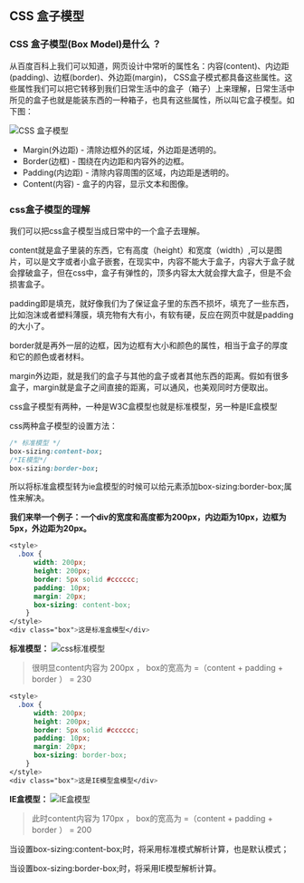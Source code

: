 ## CSS 盒子模型

### CSS 盒子模型(Box Model)是什么 ？

从百度百科上我们可以知道，网页设计中常听的属性名：内容(content)、内边距(padding)、边框(border)、外边距(margin)， CSS盒子模式都具备这些属性。这些属性我们可以把它转移到我们日常生活中的盒子（箱子）上来理解，日常生活中所见的盒子也就是能装东西的一种箱子，也具有这些属性，所以叫它盒子模型。如下图：

<img :src="$withBase('/images/box-model.gif')" alt="CSS 盒子模型">

- Margin(外边距) - 清除边框外的区域，外边距是透明的。
- Border(边框) - 围绕在内边距和内容外的边框。
- Padding(内边距) - 清除内容周围的区域，内边距是透明的。
- Content(内容) - 盒子的内容，显示文本和图像。

### css盒子模型的理解
我们可以把css盒子模型当成日常中的一个盒子去理解。

content就是盒子里装的东西，它有高度（height）和宽度（width）,可以是图片，可以是文字或者小盒子嵌套，在现实中，内容不能大于盒子，内容大于盒子就会撑破盒子，但在css中，盒子有弹性的，顶多内容太大就会撑大盒子，但是不会损害盒子。

padding即是填充，就好像我们为了保证盒子里的东西不损坏，填充了一些东西，比如泡沫或者塑料薄膜，填充物有大有小，有软有硬，反应在网页中就是padding的大小了。

border就是再外一层的边框，因为边框有大小和颜色的属性，相当于盒子的厚度和它的颜色或者材料。

margin外边距，就是我们的盒子与其他的盒子或者其他东西的距离。假如有很多盒子，margin就是盒子之间直接的距离，可以通风，也美观同时方便取出。

css盒子模型有两种，一种是W3C盒模型也就是标准模型，另一种是IE盒模型

css两种盒子模型的设置方法：

```css
/* 标准模型 */
box-sizing:content-box;
/*IE模型*/
box-sizing:border-box;
```
所以将标准盒模型转为ie盒模型的时候可以给元素添加box-sizing:border-box;属性来解决。

**我们来举一个例子：一个div的宽度和高度都为200px，内边距为10px，边框为5px，外边距为20px。**

```css
<style>
  .box {
      width: 200px;
      height: 200px;
      border: 5px solid #cccccc;
      padding: 10px;
      margin: 20px;
      box-sizing: content-box;
    }
</style>
<div class="box">这是标准盒模型</div>
```
**标准模型：**
<img :src="$withBase('/images/box-3.png')" alt="css标准模型">

> 很明显content内容为 200px ， box的宽高为 =（content + padding + border ） = 230 

```css
<style>
  .box {
      width: 200px;
      height: 200px;
      border: 5px solid #cccccc;
      padding: 10px;
      margin: 20px;
      box-sizing: border-box;
    }
</style>
<div class="box">这是IE模型盒模型</div>
```
**IE盒模型：**
<img :src="$withBase('/images/box-4.png')" alt="IE盒模型">

> 此时content内容为 170px ， box的宽高为 =（content + padding + border ） = 200 

当设置box-sizing:content-box;时，将采用标准模式解析计算，也是默认模式；

当设置box-sizing:border-box;时，将采用IE模型解析计算。
